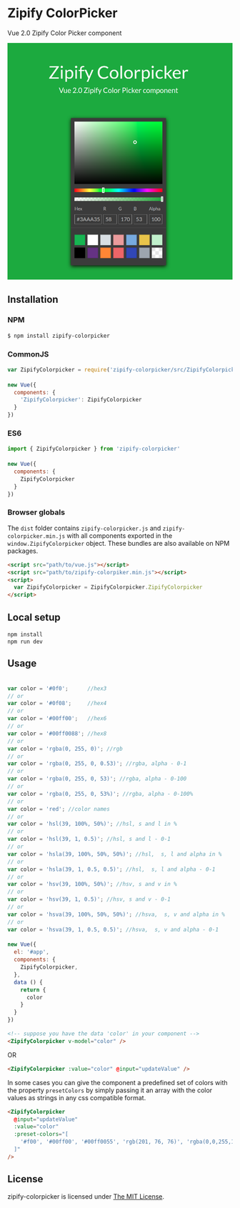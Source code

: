 # Zipify ColorPicker

Vue 2.0 Zipify Color Picker component

![intro](./intro.png)

## Installation

### NPM
```bash
$ npm install zipify-colorpicker
```

### CommonJS
```js
var ZipifyColorpicker = require('zipify-colorpicker/src/ZipifyColorpicker.vue');

new Vue({
  components: {
    'ZipifyColorpicker': ZipifyColorpicker
  }
})
```

### ES6
```js
import { ZipifyColorpicker } from 'zipify-colorpicker'

new Vue({
  components: {
    ZipifyColorpicker
  }
})
```

### Browser globals
The `dist` folder contains `zipify-colorpicker.js` and `zipify-colorpicker.min.js` with all components exported in the <code>window.ZipifyColorpicker</code> object. These bundles are also available on NPM packages.

```html
<script src="path/to/vue.js"></script>
<script src="path/to/zipify-colorpiker.min.js"></script>
<script>
  var ZipifyColorpicker = ZipifyColorpicker.ZipifyColorpicker
</script>
```

## Local setup

```
npm install
npm run dev
```

## Usage

```js

var color = '#0f0';      //hex3
// or
var color = '#0f08';     //hex4
// or
var color = '#00ff00';   //hex6
// or
var color = '#00ff0088'; //hex8
// or
var color = 'rgba(0, 255, 0)'; //rgb
// or
var color = 'rgba(0, 255, 0, 0.53)'; //rgba, alpha - 0-1
// or
var color = 'rgba(0, 255, 0, 53)'; //rgba, alpha - 0-100
// or
var color = 'rgba(0, 255, 0, 53%)'; //rgba, alpha - 0-100%
// or
var color = 'red'; //color names
// or
var color = 'hsl(39, 100%, 50%)'; //hsl, s and l in %
// or
var color = 'hsl(39, 1, 0.5)'; //hsl, s and l - 0-1
// or
var color = 'hsla(39, 100%, 50%, 50%)'; //hsl,  s, l and alpha in %
// or
var color = 'hsla(39, 1, 0.5, 0.5)'; //hsl,  s, l and alpha - 0-1
// or
var color = 'hsv(39, 100%, 50%)'; //hsv, s and v in %
// or
var color = 'hsv(39, 1, 0.5)'; //hsv, s and v - 0-1
// or
var color = 'hsva(39, 100%, 50%, 50%)'; //hsva,  s, v and alpha in %
// or
var color = 'hsva(39, 1, 0.5, 0.5)'; //hsva,  s, v and alpha - 0-1

new Vue({
  el: '#app',
  components: {
    ZipifyColorpicker,
  },
  data () {
    return {
      color
    }
  }
})

```

```html
<!-- suppose you have the data 'color' in your component -->
<ZipifyColorpicker v-model="color" />
```

OR

```html
<ZipifyColorpicker :value="color" @input="updateValue" />
```

In some cases you can give the component a predefined set of colors with the property `presetColors` by simply passing it an array with the color values as strings in any css compatible format.

```html
<ZipifyColorpicker
  @input="updateValue"
  :value="color"
  :preset-colors="[
    '#f00', '#00ff00', '#00ff0055', 'rgb(201, 76, 76)', 'rgba(0,0,255,1)', 'hsl(89, 43%, 51%)', 'hsla(89, 43%, 51%, 0.6)'
  ]"
/>
```

## License
zipify-colorpicker is licensed under [The MIT License](LICENSE).

